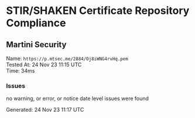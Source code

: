 # STIR/SHAKEN Certificate Repository Compliance

## Martini Security

Name: `https://p.mtsec.me/2884/Oj8iWNG4rvHq.pem`\
Tested At: 24 Nov 23 11:15 UTC\
Time: 34ms

### Issues

no warning, or error, or notice date level issues were found

Generated: 24 Nov 23 11:17 UTC